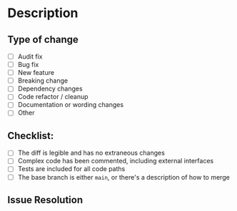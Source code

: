 # Description

<!-- Describe the changes introduced in this pull request. -->
<!-- Include any context necessary for understanding the PR's purpose. -->

## Type of change

- [ ] Audit fix <!-- (non-breaking change which addresses an audit item) -->
- [ ] Bug fix <!-- (non-breaking change which fixes an issue) -->
- [ ] New feature <!-- (non-breaking change which adds functionality) -->
- [ ] Breaking change <!-- (would cause existing functionality to not work as expected) -->
- [ ] Dependency changes
- [ ] Code refactor / cleanup
- [ ] Documentation or wording changes
- [ ] Other

## Checklist:

- [ ] The diff is legible and has no extraneous changes
- [ ] Complex code has been commented, including external interfaces
- [ ] Tests are included for all code paths
- [ ] The base branch is either `main`, or there's a description of how to merge

## Issue Resolution

<!-- If this PR addresses an issue, note that here: e.g., Closes/Fixes/Resolves #1346. -->
